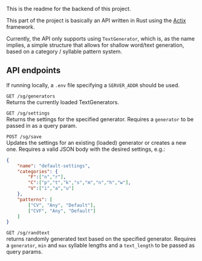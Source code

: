 This is the readme for the backend of this project.  

This part of the project is basically an API written in Rust using the
[Actix](https://github.com/actix/actix-web) framework.  

Currently, the API only supports using `TextGenerator`, which is, as the name
implies, a simple structure that allows for shallow word/text generation, based
on a category / syllable pattern system.  

## API endpoints

If running locally, a `.env` file specifying a `SERVER_ADDR` should be
used.  

```GET /sg/generators```  
Returns the currently loaded TextGenerators.  

```GET /sg/settings```  
Returns the settings for the specified generator. Requires a `generator` to 
be passed in as a query param.  

```POST /sg/save```  
Updates the settings for an existing (loaded) generator or creates a new one.
Requires a valid JSON body with the desired settings, e.g.:  
```json
{
    "name": "default-settings",
    "categories": {
        "F":["n","r"],
        "C":["p","t","k","s","m","n","h","w"],
        "V":["i","a","u"]
    },
    "patterns": [
        ["CV", "Any", "Default"],
        ["CVF", "Any", "Default"]
    ]
}
```

```GET /sg/randtext```  
returns randomly generated text based on the specified generator. Requires a
`generator`, `min` and `max` syllable lengths and a `text_length` 
to be passed as query params.  
